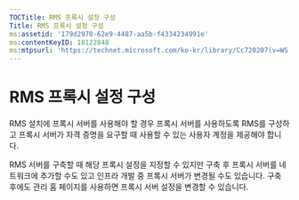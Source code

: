 ```yaml
---
TOCTitle: RMS 프록시 설정 구성
Title: RMS 프록시 설정 구성
ms:assetid: '179d2970-62e9-4487-aa5b-f4334234991e'
ms:contentKeyID: 18122848
ms:mtpsurl: 'https://technet.microsoft.com/ko-kr/library/Cc720207(v=WS.10)'
---
```


RMS 프록시 설정 구성
====================

RMS 설치에 프록시 서버를 사용해야 할 경우 프록시 서버를 사용하도록 RMS를 구성하고 프록시 서버가 자격 증명을 요구할 때 사용할 수 있는 사용자 계정을 제공해야 합니다.

RMS 서버를 구축할 때 해당 프록시 설정을 지정할 수 있지만 구축 후 프록시 서버를 네트워크에 추가할 수도 있고 인프라 개발 중 프록시 서버가 변경될 수도 있습니다. 구축 후에도 관리 홈 페이지를 사용하면 프록시 서버 설정을 변경할 수 있습니다.
